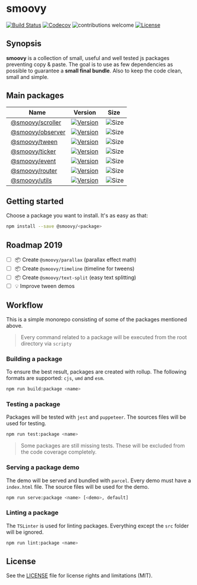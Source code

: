 # smoovy

[![Build Status](https://img.shields.io/github/workflow/status/davideperozzi/smoovy/Build%20and%20test?label=build%20%26%20tests&style=flat-square)](https://github.com/davideperozzi/smoovy/actions)
[![Codecov](https://img.shields.io/codecov/c/gh/davideperozzi/smoovy.svg?style=flat-square)](https://codecov.io/gh/davideperozzi/smoovy)
![contributions welcome](https://img.shields.io/badge/contributions-welcome-brightgreen.svg?style=flat-square)
[![License](https://flat.badgen.net/badge/license/MIT/blue)](./LICENSE)

## Synopsis
**smoovy** is a collection of small, useful and well tested js packages preventing copy & paste. The goal is to use as few dependencies as possible to guarantee a **small final bundle**. Also to keep the code clean, small and simple.

## Main packages
| Name| Version | Size |
| --- | --- | --- |
| [@smoovy/scroller](./packages/scroller) | [![Version](https://flat.badgen.net/npm/v/@smoovy/scroller)](https://www.npmjs.com/package/@smoovy/scroller) | ![Size](https://flat.badgen.net/bundlephobia/minzip/@smoovy/scroller) |
| [@smoovy/observer](./packages/observer) | [![Version](https://flat.badgen.net/npm/v/@smoovy/observer)](https://www.npmjs.com/package/@smoovy/observer) | ![Size](https://flat.badgen.net/bundlephobia/minzip/@smoovy/observer) |
| [@smoovy/tween](./packages/tween) | [![Version](https://flat.badgen.net/npm/v/@smoovy/tween)](https://www.npmjs.com/package/@smoovy/tween) | ![Size](https://flat.badgen.net/bundlephobia/minzip/@smoovy/tween) |
| [@smoovy/ticker](./packages/ticker) | [![Version](https://flat.badgen.net/npm/v/@smoovy/ticker)](https://www.npmjs.com/package/@smoovy/ticker) | ![Size](https://flat.badgen.net/bundlephobia/minzip/@smoovy/ticker) |
| [@smoovy/event](./packages/event) | [![Version](https://flat.badgen.net/npm/v/@smoovy/event)](https://www.npmjs.com/package/@smoovy/event) | ![Size](https://flat.badgen.net/bundlephobia/minzip/@smoovy/event) |
| [@smoovy/router](./packages/router) | [![Version](https://flat.badgen.net/npm/v/@smoovy/router)](https://www.npmjs.com/package/@smoovy/router) | ![Size](https://flat.badgen.net/bundlephobia/minzip/@smoovy/router) |
| [@smoovy/utils](./packages/utils) | [![Version](https://flat.badgen.net/npm/v/@smoovy/utils)](https://www.npmjs.com/package/@smoovy/utils) | ![Size](https://flat.badgen.net/bundlephobia/minzip/@smoovy/utils) |

## Getting started
Choose a package you want to install. It's as easy as that:
```sh
npm install --save @smoovy/<package>
```

## Roadmap 2019
- [ ] 📦 Create `@smoovy/parallax` (parallax effect math)
- [ ] 📦 Create `@smoovy/timeline` (timeline for tweens)
- [ ] 📦 Create `@smoovy/text-split` (easy text splitting)
- [ ] 💡 Improve tween demos

## Workflow
This is a simple monorepo consisting of some of the packages mentioned above.
> Every command related to a package will be executed from the root directory via `scripty`

### Building a package
To ensure the best result, packages are created with rollup. The following formats are supported: `cjs`, `umd` and `esm`.
```sh
npm run build:package <name>
```

### Testing a package
Packages will be tested with `jest` and `puppeteer`. The sources files will be used for testing.
```sh
npm run test:package <name>
```
> Some packages are still missing tests. These will be excluded from the code coverage completely.

### Serving a package demo
The demo will be served and bundled with `parcel`. Every demo must have a `index.html` file.
The source files will be used for the demo.
```sh
npm run serve:package <name> [<demo>, default]
```

### Linting a package
The `TSLinter` is used for linting packages. Everything except the `src` folder will be ignored.
```sh
npm run lint:package <name>
```

## License
See the [LICENSE](./LICENSE) file for license rights and limitations (MIT).
